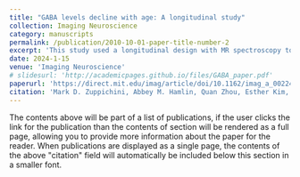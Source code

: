 ```yaml
---
title: "GABA levels decline with age: A longitudinal study"
collection: Imaging Neuroscience
category: manuscripts
permalink: /publication/2010-10-01-paper-title-number-2
excerpt: 'This study used a longitudinal design with MR spectroscopy to measure GABA levels in bilateral auditory, sensorimotor, and ventrovisual brain regions in 30 healthy older adults over two time points. Unlike previous cross-sectional studies, this approach allowed the researchers to track within-subject changes in GABA over time while controlling for age-related tissue atrophy using two common correction strategies. The goal was to clarify whether GABA declines with age independent of structural brain changes.'
date: 2024-1-15
venue: 'Imaging Neuroscience'
# slidesurl: 'http://academicpages.github.io/files/GABA_paper.pdf'
paperurl: 'https://direct.mit.edu/imag/article/doi/10.1162/imag_a_00224/123270'
citation: 'Mark D. Zuppichini, Abbey M. Hamlin, Quan Zhou, Esther Kim, Shreya Rajagopal, Adriene M. Beltz, Thad A. Polk; GABA levels decline with age: A longitudinal study. Imaging Neuroscience 2024; 2 1–15. doi: https://doi.org/10.1162/imag_a_00224.'
---
```


The contents above will be part of a list of publications, if the user clicks the link for the publication than the contents of section will be rendered as a full page, allowing you to provide more information about the paper for the reader. When publications are displayed as a single page, the contents of the above "citation" field will automatically be included below this section in a smaller font.